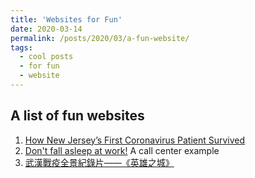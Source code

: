 ```yaml
---
title: 'Websites for Fun'
date: 2020-03-14
permalink: /posts/2020/03/a-fun-website/
tags:
  - cool posts
  - for fun
  - website
---
```


A list of fun websites
------
1. [How New Jersey’s First Coronavirus Patient Survived](https://www.nytimes.com/2020/04/05/magazine/first-coronavirus-patient-new-jersey.html?smtyp=cur&smid=fb-nytimes&fbclid=IwAR3RHBuxIyZiztTSFzgg1ZzGfultb3MOzuaNyaqmn6JrUBA17LtlTsfwJ1k)
1. [Don't fall asleep at work!](https://www.facebook.com/FirstResponsePhotography/videos/505550817000094/) A call center example
1. [武漢戰疫全景紀錄片——《英雄之城》](https://www.facebook.com/MFAofficeHK/videos/170527003950822/UzpfSTE1NjQ2ODYyNzgzNDU1ODoxNjk5MTQ3NTgwMjMzMzE0/)
